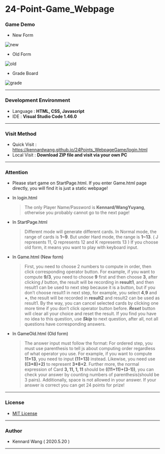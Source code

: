 # 24-Point-Game_Webpage
### Game Demo
+ New Form

![new](https://kennardwang.github.io/ImageSource/Project/24pointsNew.png)

+ Old Form

![old](https://kennardwang.github.io/ImageSource/Project/24pointsOld.png)

+ Grade Board

![grade](https://kennardwang.github.io/ImageSource/Project/24pointsGrade.png)

------
### Development Environment
+ Language : **HTML, CSS, Javascript**
+ IDE : **Visual Studio Code 1.46.0**
------
### Visit Method
+ Quick Visit : https://kennardwang.github.io/24Points_WebpageGame/login.html
+ Local Visit : **Download ZIP file and visit via your own PC**
------
### Attention
+ Please start game on StartPage.html. If you enter Game.html page directly, you will find it is just a static webpage!
+ In login.html

  > The only Player Name/Password is **Kennard/WangYuyang**, otherwise you probably cannot go to the next page! 
+ In StartPage.html

  > Different mode will generate different cards. In Normal mode, the range of cards is **1~9**. But under Hard mode, the range is **1~13**. ( J represents 11, Q represents 12 and K represents 13 ) If you choose old form, it means you want to play with keyboard input.
+ In Game.html (New form)

  > First, you need to choose 2 numbers to compute in order, then click corresponding operator button. For example, if you want to compute **9/3**, you need to choose **9** first and then choose **3**, after clicking **/** button, the result will be recording in **result1**, and then result1 can be used to next step because it is a button, but if you don’t choose result1 in next step, for example, you select **4**,**9** and **+**, the result will be recorded in **result2** and result2 can be used as result1. By the way, you can cancel selected cards by clicking one more time if you don’t click operator button before. ***Reset*** button will clear all your choice and reset the result. If you find you have no idea to this question, use ***Skip*** to next question, after all, not all questions have corresponding answers.
+ In GameOld.html (Old form)

  > The answer input must follow the format: For ordered step, you must use parenthesis to tell js about computing order regardless of what operator you use. For example, if you want to compute **11+13**, you need to input **(11+13)** instead. Likewise, you need use **((3*8)+2)** to represent **3*8+2**. Further more, the normal expression of Card **3, 11, 1, 11** should be **((11+11)+(3-1))**, you can check your answer by counting numbers of parenthesis(should be 3 pairs). Additionally, space is not allowed in your answer. If your answer is correct you can get 24 points for prize!
------
### License
+ [MIT License](https://github.com/KennardWang/24Points_Webpage/blob/master/LICENSE)
------
### Author
+ Kennard Wang ( 2020.5.20 )
------
